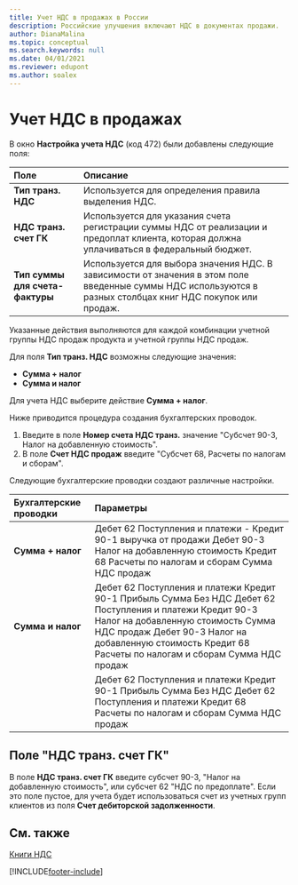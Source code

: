 ```yaml
---
title: Учет НДС в продажах в России
description: Российские улучшения включают НДС в документах продажи.
author: DianaMalina
ms.topic: conceptual
ms.search.keywords: null
ms.date: 04/01/2021
ms.reviewer: edupont
ms.author: soalex
---
```


# Учет НДС в продажах

В окно **Настройка учета НДС** (код 472) были добавлены следующие поля:

| Поле                       | Описание                                                  |
| :-------------------------- | :----------------------------------------------------------- |
| **Тип транз. НДС**         | Используется для определения правила выделения НДС.                  |
| **НДС транз. счет ГК**      | Используется для указания счета регистрации суммы НДС от реализации и предоплат клиента, которая должна уплачиваться в федеральный бюджет. |
| **Тип суммы для счета-фактуры** | Используется для выбора значения НДС. В зависимости от значения в этом поле введенные суммы НДС используются в разных столбцах книг НДС покупок или продаж. |

Указанные действия выполняются для каждой комбинации учетной группы НДС продаж продукта и учетной группы НДС продаж. 

Для поля **Тип транз. НДС** возможны следующие значения:

- **Сумма + налог**
- **Сумма и налог**

Для учета НДС выберите действие **Сумма + налог**.

Ниже приводится процедура создания бухгалтерских проводок.

1. Введите в поле **Номер счета НДС транз.** значение "Субсчет 90-3, Налог на добавленную стоимость".
2. В поле **Счет НДС продаж** введите "Субсчет 68, Расчеты по налогам и сборам".

Следующие бухгалтерские проводки создают различные настройки.

 

| Бухгалтерские проводки | Параметры                                                     |
| :----------------- | :----------------------------------------------------------- |
| **Сумма + налог**   | Дебет 62 Поступления и платежи - Кредит 90-1 выручка от продажи   Дебет 90-3 Налог на добавленную стоимость   Кредит 68 Расчеты по налогам и сборам   Сумма НДС продаж |
| **Сумма и налог**   | Дебет 62 Поступления и платежи   Кредит 90-1 Прибыль   Сумма Без НДС   Дебет 62 Поступления и платежи   Кредит 90-3 Налог на добавленную стоимость   Сумма НДС продаж   Дебет 90-3 Налог на добавленную стоимость   Кредит 68 Расчеты по налогам и сборам   Сумма НДС продаж |
|                    | Дебет 62 Поступления и платежи   Кредит 90-1 Прибыль   Сумма Без НДС   Дебет 62 Поступления и платежи   Кредит 68 Расчеты по налогам и сборам   Сумма НДС продаж |

## Поле "НДС транз. счет ГК"

В поле **НДС транз. счет ГК** введите субсчет 90-3, "Налог на добавленную стоимость", или субсчет 62 "НДС по предоплате". Если это поле пустое, для учета будет использоваться счет из учетных групп клиентов из поля **Счет дебиторской задолженности**.

## См. также

[Книги НДС](VAT-Ledgers.md)  

[!INCLUDE[footer-include](../../includes/footer-banner.md)]